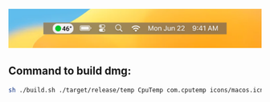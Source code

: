 ![](https://github.com/kirill-sotnikov/cpu-temp/blob/main/preview.png)

## Command to build dmg:

```sh
sh ./build.sh ./target/release/temp CpuTemp com.cputemp icons/macos.icns
```
